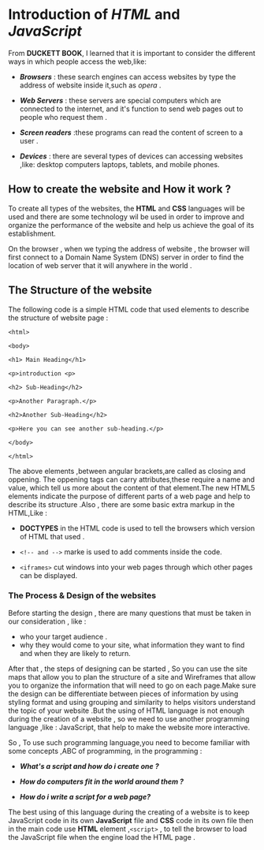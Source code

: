 # **Introduction of ***HTML*** and  ***JavaScript*****

From **DUCKETT BOOK**, I learned that it is important to consider the different ways in which people access the web,like:

* ***Browsers*** :  these search engines can access websites  by type the address of website inside it,such as *opera* .

* ***Web Servers*** : these servers are special computers which are connected to the internet, and it's function to send web pages out to people who request them .

* ***Screen readers*** :these programs can read the content of screen to a user .

* ***Devices*** : there are several types of devices can accessing websites ,like: desktop computers laptops, tablets, and mobile phones.

## **How to create the website and How it work ?**

To create all types of the websites, the **HTML** and **CSS** languages will be used and there are some technology wil be used in order to improve and organize the performance of the website and help us achieve the goal of its establishment.

On the browser , when we typing the address of website , the browser will first connect to a Domain Name System (DNS) server in order to find the location of web server that it will anywhere in the world .

## **The Structure of the website**

The following code is a simple HTML code that used elements to describe the structure of website page :

`<html>`

`<body>`

`<h1> Main Heading</h1>`

`<p>introduction <p>`

 `<h2> Sub-Heading</h2>`

`<p>Another Paragraph.</p>`

 `<h2>Another Sub-Heading</h2>`

`<p>Here you can see another sub-heading.</p>`

`</body>`

`</html>`

The above elements ,between angular brackets,are called as closing and oppening. The oppening tags can carry attributes,these require a name and value, which tell us more about the content of that element.The new HTML5 elements indicate the purpose of different parts of a web page and help to describe its structure .Also , there are some basic extra markup in the HTML,Like :

* **DOCTYPES** in the HTML code is used to tell the browsers which version of HTML that used .

* `<!-- and -->` marke  is used to add comments inside the code.

* `<iframes>` cut windows into your web pages through which other pages can be displayed.

### **The Process & Design of the websites**

Before starting the design , there are many questions that must be taken in our consideration , like :

* who your target audience .
* why they would come to your site, what information they want to find and when they are likely to return.

After that , the steps of designing can be started , So you can use the site maps that allow you to plan the structure of a site and Wireframes that allow you to organize the information that will need to go on each page.Make sure the design can be differentiate between pieces of information by using styling format and using grouping and similarity to helps visitors understand the topic of your website .But the using of HTML language is not enough during the creation of a website , so we need to use another programming language ,like : JavaScript, that help to make the website more interactive.

So , To use such programming language,you need to become familiar with some  concepts ,ABC of programming, in the programming :

* ***What's a script and how do i create one ?***

* ***How do computers fit in the world around them ?***

* ***How do i write a script for a web page?***

The best using of this language during  the creating of a website is to keep JavaScript code in its own **JavaScript** file and **CSS** code in its own file then in the main code use  **HTML** element ,`<script>` ,
to tell the browser to load the JavaScript file when the engine load the HTML page .

